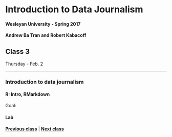 # Introduction to Data Journalism
  
#### Wesleyan University - Spring 2017
  
**Andrew Ba Tran and Robert Kabacoff**
  
## Class 3
Thursday - Feb. 2
                             
----
                             
### Introduction to data journalism
                             
#### R: Intro, RMarkdown
                             
Goal: 
                             
#### Lab

                   
**[Previous class](class2.md)** | **[Next class](4.md)**
